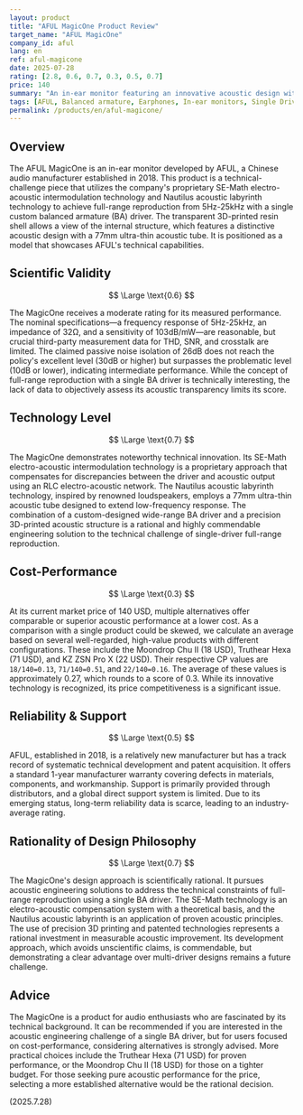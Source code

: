 ```yaml
---
layout: product
title: "AFUL MagicOne Product Review"
target_name: "AFUL MagicOne"
company_id: aful
lang: en
ref: aful-magicone
date: 2025-07-28
rating: [2.8, 0.6, 0.7, 0.3, 0.5, 0.7]
price: 140
summary: "An in-ear monitor featuring an innovative acoustic design with a single BA driver. While SE-Math technology and a Nautilus acoustic labyrinth achieve full-range reproduction, it faces significant cost-performance challenges."
tags: [AFUL, Balanced armature, Earphones, In-ear monitors, Single Driver]
permalink: /products/en/aful-magicone/
---
```

## Overview

The AFUL MagicOne is an in-ear monitor developed by AFUL, a Chinese audio manufacturer established in 2018. This product is a technical-challenge piece that utilizes the company's proprietary SE-Math electro-acoustic intermodulation technology and Nautilus acoustic labyrinth technology to achieve full-range reproduction from 5Hz-25kHz with a single custom balanced armature (BA) driver. The transparent 3D-printed resin shell allows a view of the internal structure, which features a distinctive acoustic design with a 77mm ultra-thin acoustic tube. It is positioned as a model that showcases AFUL's technical capabilities.

## Scientific Validity

$$ \Large \text{0.6} $$

The MagicOne receives a moderate rating for its measured performance. The nominal specifications—a frequency response of 5Hz-25kHz, an impedance of 32Ω, and a sensitivity of 103dB/mW—are reasonable, but crucial third-party measurement data for THD, SNR, and crosstalk are limited. The claimed passive noise isolation of 26dB does not reach the policy's excellent level (30dB or higher) but surpasses the problematic level (10dB or lower), indicating intermediate performance. While the concept of full-range reproduction with a single BA driver is technically interesting, the lack of data to objectively assess its acoustic transparency limits its score.

## Technology Level

$$ \Large \text{0.7} $$

The MagicOne demonstrates noteworthy technical innovation. Its SE-Math electro-acoustic intermodulation technology is a proprietary approach that compensates for discrepancies between the driver and acoustic output using an RLC electro-acoustic network. The Nautilus acoustic labyrinth technology, inspired by renowned loudspeakers, employs a 77mm ultra-thin acoustic tube designed to extend low-frequency response. The combination of a custom-designed wide-range BA driver and a precision 3D-printed acoustic structure is a rational and highly commendable engineering solution to the technical challenge of single-driver full-range reproduction.

## Cost-Performance

$$ \Large \text{0.3} $$

At its current market price of 140 USD, multiple alternatives offer comparable or superior acoustic performance at a lower cost. As a comparison with a single product could be skewed, we calculate an average based on several well-regarded, high-value products with different configurations. These include the Moondrop Chu II (18 USD), Truthear Hexa (71 USD), and KZ ZSN Pro X (22 USD). Their respective CP values are `18/140=0.13`, `71/140=0.51`, and `22/140=0.16`. The average of these values is approximately 0.27, which rounds to a score of 0.3. While its innovative technology is recognized, its price competitiveness is a significant issue.

## Reliability & Support

$$ \Large \text{0.5} $$

AFUL, established in 2018, is a relatively new manufacturer but has a track record of systematic technical development and patent acquisition. It offers a standard 1-year manufacturer warranty covering defects in materials, components, and workmanship. Support is primarily provided through distributors, and a global direct support system is limited. Due to its emerging status, long-term reliability data is scarce, leading to an industry-average rating.

## Rationality of Design Philosophy

$$ \Large \text{0.7} $$

The MagicOne's design approach is scientifically rational. It pursues acoustic engineering solutions to address the technical constraints of full-range reproduction using a single BA driver. The SE-Math technology is an electro-acoustic compensation system with a theoretical basis, and the Nautilus acoustic labyrinth is an application of proven acoustic principles. The use of precision 3D printing and patented technologies represents a rational investment in measurable acoustic improvement. Its development approach, which avoids unscientific claims, is commendable, but demonstrating a clear advantage over multi-driver designs remains a future challenge.

## Advice

The MagicOne is a product for audio enthusiasts who are fascinated by its technical background. It can be recommended if you are interested in the acoustic engineering challenge of a single BA driver, but for users focused on cost-performance, considering alternatives is strongly advised. More practical choices include the Truthear Hexa (71 USD) for proven performance, or the Moondrop Chu II (18 USD) for those on a tighter budget. For those seeking pure acoustic performance for the price, selecting a more established alternative would be the rational decision.

(2025.7.28)
